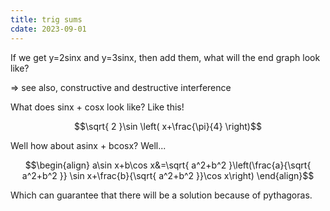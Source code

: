 ```yaml
---
title: trig sums
cdate: 2023-09-01
---
```


If we get y=2sinx and y=3sinx, then add them, what will the end graph look like?

=> see also, constructive and destructive interference

What does sinx + cosx look like? Like this!

$$\sqrt{ 2 }\sin \left( x+\frac{\pi}{4} \right)$$

Well how about asinx + bcosx? Well...

$$\begin{align}
a\sin x+b\cos x&=\sqrt{ a^2+b^2 }\left(\frac{a}{\sqrt{ a^2+b^2 }} \sin x+\frac{b}{\sqrt{ a^2+b^2 }}\cos x\right)
\end{align}$$

Which can guarantee that there will be a solution because of pythagoras.
